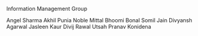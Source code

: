 Information Management Group

Angel Sharma
Akhil Punia
Noble Mittal
Bhoomi Bonal
Somil Jain
Divyansh Agarwal
Jasleen Kaur
Divij Rawal
Utsah
Pranav Konidena
